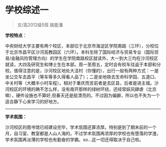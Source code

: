 
# 学校综述一  

> 文/高2012级5班 姚能潘  



**学校特点**：

中央财经大学主要有两个校区，本部位于北京市海淀区学院南路（三环），分校位于北京市昌平区沙河高教园区（六环）。本科生除了国际经济与贸易专业（国际贸易/金融风险管理方向）的学生在学院南路校区就读外，大一到大三均在沙河校区就读，大四及研究生和博士生在本部。周一至周五，定时会有校车往返于本部和分校。值得注意的是，沙河校区地处大洼村（你懂的），出行一般有两种方式：一是坐公交车去昌平（等车等多久得看人品了）；二是坐地铁去生命科学园、五道口、中关村等（大概半小时车程）。相对于重庆而言前者是去区县，后者是进主城。沙河校区的环境的确不怎么样，没有南开那样的绿树环绕，还经常妖风肆虐（北京嘛），硬件设施也不算好,但春天还是挺漂亮的。不过因为偏僻，所以也不失为一个适合静下心来学习的好地方。

****

**学术氛围：**

沙河校区的图书馆已经建设完毕，学术氛围还算浓厚。特别是到了期末前的一个月，自习室、教室都是人山人海的。不过学术氛围再浓厚的学校也有堕落的学渣，学术氛围再淡薄的学校也有勤奋的学霸。so...这一切还得取决于自己啦。




